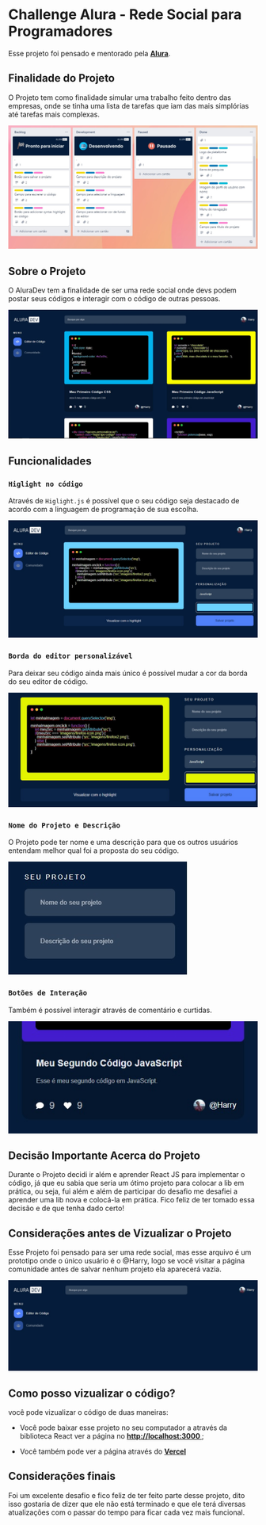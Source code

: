 # Challenge Alura - Rede Social para Programadores

Esse projeto foi pensado e mentorado pela **[Alura](https://www.alura.com.br)**.

## Finalidade do Projeto

O Projeto tem como finalidade simular uma trabalho feito dentro das empresas, onde se tinha uma lista de tarefas que iam das mais simplórias até tarefas mais complexas.

![](/src/imagens/trello.jpg)

## Sobre o Projeto

O AluraDev tem a finalidade de ser uma rede social onde devs podem postar seus códigos e interagir com o código de outras pessoas.

![](/src/imagens/comunidade.jpg)

## Funcionalidades

### `Higlight no código`

Através de `Higlight.js` é possível que o seu código seja destacado de acordo com a linguagem de programação de sua escolha.

![](/src/imagens/editor_exemplo.jpg)

### `Borda do editor personalizável`

Para deixar seu código ainda mais único é possível mudar a cor da borda do seu editor de código.

![](/src/imagens/borda_exemplo.jpg)

### `Nome do Projeto e Descrição`

O Projeto pode ter nome e uma descrição para que os outros usuários entendam melhor qual foi a proposta do seu código.

![](/src/imagens/nome_desc_exemplo.jpg)

### `Botões de Interação`

Também é possível interagir através de comentário e curtidas.

![](/src/imagens/interac_exemplo.jpg)


## Decisão Importante Acerca do Projeto

Durante o Projeto decidi ir além e aprender React JS para implementar o código, já que eu sabia que seria um ótimo projeto para colocar a lib em prática, ou seja, fui além e além de participar do desafio me desafiei a aprender uma lib nova e colocá-la em prática. Fico feliz de ter tomado essa decisão e de que tenha dado certo!

## Considerações antes de Vizualizar o Projeto
Esse Projeto foi pensado para ser uma rede social, mas esse arquivo é um prototipo onde o único usuário é o @Harry, logo se você visitar a página comunidade antes de salvar nenhum projeto ela aparecerá vazia.

![](/src/imagens/comunidade_vazio.jpg)

## Como posso vizualizar o código?

você pode vizualizar o código de duas maneiras:

- Você pode baixar esse projeto no seu computador a através da biblioteca React ver a página no **[http://localhost:3000 ]()**;

- Você também pode ver a página através do **[Vercel](https://aluradev-react.vercel.app)**

## Considerações finais

Foi um excelente desafio e fico feliz de ter feito parte desse projeto, dito isso gostaria de dizer que ele não está terminado e que ele terá diversas atualizações com o passar do tempo para ficar cada vez mais funcional.
